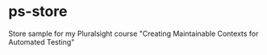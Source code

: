 # ps-store
Store sample for my Pluralsight course "Creating Maintainable Contexts for Automated Testing"

